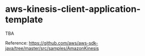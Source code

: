 # aws-kinesis-client-application-template

TBA

Reference:
https://github.com/aws/aws-sdk-java/tree/master/src/samples/AmazonKinesis


